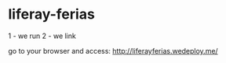 # liferay-ferias

1 - we run
2 - we link

go to your browser and access: http://liferayferias.wedeploy.me/
